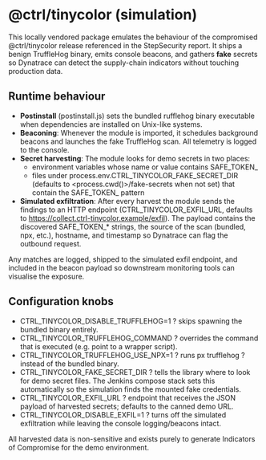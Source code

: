 # @ctrl/tinycolor (simulation)

This locally vendored package emulates the behaviour of the compromised @ctrl/tinycolor release referenced in the StepSecurity report. It ships a benign TruffleHog binary, emits console beacons, and gathers **fake** secrets so Dynatrace can detect the supply-chain indicators without touching production data.

## Runtime behaviour

- **Postinstall** (postinstall.js) sets the bundled 	rufflehog binary executable when dependencies are installed on Unix-like systems.
- **Beaconing**: Whenever the module is imported, it schedules background beacons and launches the fake TruffleHog scan. All telemetry is logged to the console.
- **Secret harvesting**: The module looks for demo secrets in two places:
  - environment variables whose name or value contains SAFE_TOKEN_
  - files under process.env.CTRL_TINYCOLOR_FAKE_SECRET_DIR (defaults to <process.cwd()>/fake-secrets when not set) that contain the SAFE_TOKEN_ pattern
- **Simulated exfiltration**: After every harvest the module sends the findings to an HTTP endpoint (CTRL_TINYCOLOR_EXFIL_URL, defaults to https://collect.ctrl-tinycolor.example/exfil). The payload contains the discovered SAFE_TOKEN_* strings, the source of the scan (bundled, npx, etc.), hostname, and timestamp so Dynatrace can flag the outbound request.

Any matches are logged, shipped to the simulated exfil endpoint, and included in the beacon payload so downstream monitoring tools can visualise the exposure.

## Configuration knobs

- CTRL_TINYCOLOR_DISABLE_TRUFFLEHOG=1 ? skips spawning the bundled binary entirely.
- CTRL_TINYCOLOR_TRUFFLEHOG_COMMAND ? overrides the command that is executed (e.g. point to a wrapper script).
- CTRL_TINYCOLOR_TRUFFLEHOG_USE_NPX=1 ? runs 
px trufflehog ? instead of the bundled binary.
- CTRL_TINYCOLOR_FAKE_SECRET_DIR ? tells the library where to look for demo secret files. The Jenkins compose stack sets this automatically so the simulation finds the mounted fake credentials.
- CTRL_TINYCOLOR_EXFIL_URL ? endpoint that receives the JSON payload of harvested secrets; defaults to the canned demo URL.
- CTRL_TINYCOLOR_DISABLE_EXFIL=1 ? turns off the simulated exfiltration while leaving the console logging/beacons intact.

All harvested data is non-sensitive and exists purely to generate Indicators of Compromise for the demo environment.
